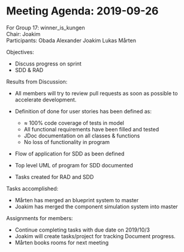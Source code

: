 # Meeting Agenda: 2019-09-26
For Group 17: winner_is_kungen  
Chair: Joakim  
Participants: Obada Alexander Joakim Lukas Mårten

Objectives:
* Discuss progress on sprint
* SDD & RAD

Results from Discussion:
* All members will try to review pull requests as soon as possible to accelerate development.

* Definition of done for user stories has been defined as:
  * ≈ 100% code coverage of tests in model
  * All functional requirements have been filled and tested
  * JDoc documentation on all classes & functions
  * No loss of functionality in program
  
 * Flow of application for SDD as been defined
 * Top level UML of program for SDD documented
 * Tasks created for RAD and SDD
 
 Tasks accomplished:
 * Mårten has merged an blueprint system to master
 * Joakim has merged the component simulation system into master
 
 Assignments for members:
 * Continue completing tasks with due date on 2019/10/3
 * Joakim will create tasks/project for tracking Document progress.
 * Mårten books rooms for next meeting
